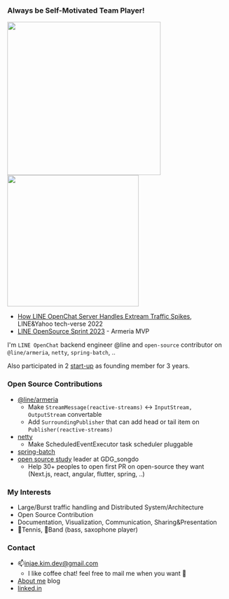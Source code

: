 ### Always be Self-Motivated Team Player!
<img src="https://github.com/injae-kim/injae-kim/assets/34854527/70215679-4007-4ce7-be37-43b9d3a2cd4d" width=350>
<img src="https://github.com/injae-kim/injae-kim/assets/34854527/a4087de9-3642-4533-aef7-4428ec4511b2" width=300>

- [How LINE OpenChat Server Handles Extream Traffic Spikes](https://engineering.linecorp.com/ko/blog/how-line-openchat-server-handles-extreme-traffic-spikes), LINE&Yahoo tech-verse 2022
- [LINE OpenSource Sprint 2023](https://youtu.be/jYT98fxN6Ak?si=XgAgIvhm3Zo2_w2w) - Armeria MVP

I'm `LINE OpenChat` backend engineer @line and `open-source` contributor on `@line/armeria`, `netty`, `spring-batch`, ..

Also participated in 2 [start-up](https://injae-kim.github.io/experience/2020/09/06/sheco-startup.html) as founding member for 3 years.

### Open Source Contributions
- [@line/armeria](https://github.com/line/armeria/pulls?q=is%3Apr+author%3Ainjae-kim)
  - Make `StreamMessage(reactive-streams)` <-> `InputStream, OutputStream` convertable
  - Add `SurroundingPublisher` that can add head or tail item on `Publisher(reactive-streams)`
- [netty](https://github.com/netty/netty/pulls?q=is%3Apr+author%3Ainjae-kim+)
  - Make ScheduledEventExecutor task scheduler pluggable
- [spring-batch](https://github.com/spring-projects/spring-batch/pulls?q=is%3Apr+author%3Ainjae-kim+)
- [open source study](https://chip-bream-9d5.notion.site/c96f1ae9aef840789d425b7a985b4eb5?v=0b33cfd3e31145eeb8d419be01cd4704&pvs=4) leader at GDG_songdo
  - Help 30+ peoples to open first PR on open-source they want (Next.js, react, angular, flutter, spring, ..)

### My Interests
- Large/Burst traffic handling and Distributed System/Architecture
- Open Source Contribution
- Documentation, Visualization, Communication, Sharing&Presentation
- 🎾Tennis, 🎸Band (bass, saxophone player)

### Contact
- 📫injae.kim.dev@gmail.com
  - I like coffee chat! feel free to mail me when you want 🙂
- [About me](https://injae-kim.github.io/experience/2020/09/06/sheco-startup.html) blog
- [linked.in](www.linkedin.com/in/injae-kim-dev)
